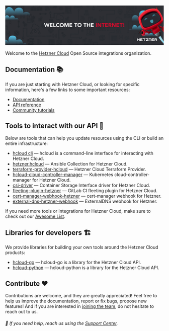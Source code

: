 <p dir="auto">
  <a href="https://www.hetzner.com/cloud" rel="nofollow">
    <img
      src="https://raw.githubusercontent.com/hetznercloud/.github/main/assets/hcloud-banner-hero.jpg"
      alt="WELCOME TO THE INTERNET!"
    >
  </a>
</p>

Welcome to the [Hetzner Cloud](https://www.hetzner.com/cloud) Open Source integrations organization.

## Documentation 📚

If you are just starting with Hetzner Cloud, or looking for specific information, here's a few links to some important resources:

- [Documentation](https://docs.hetzner.com/cloud)
- [API reference](https://docs.hetzner.cloud)
- [Community tutorials](https://community.hetzner.com/tutorials)

## Tools to interact with our API 🧰

Below are tools that can help you update resources using the CLI or build an entire infrastructure:

- [hcloud cli](https://github.com/hetznercloud/cli) — hcloud is a command-line interface for interacting with Hetzner Cloud.
- [hetzner.hcloud](https://github.com/ansible-collections/hetzner.hcloud) — Ansible Collection for Hetzner Cloud.
- [terraform-provider-hcloud](https://github.com/hetznercloud/terraform-provider-hcloud) — Hetzner Cloud Terraform Provider.
- [hcloud-cloud-controller-manager](https://github.com/hetznercloud/hcloud-cloud-controller-manager) — Kubernetes cloud-controller-manager for Hetzner Cloud.
- [csi-driver](https://github.com/hetznercloud/csi-driver) — Container Storage Interface driver for Hetzner Cloud.
- [fleeting-plugin-hetzner](https://gitlab.com/hetznercloud/fleeting-plugin-hetzner) — GitLab CI fleeting plugin for Hetzner Cloud.
- [cert-manager-webhook-hetzner](https://github.com/hetzner/cert-manager-webhook-hetzner) — cert-manager webhook for Hetzner.
- [external-dns-hetzner-webhook](https://github.com/hetzner/external-dns-hetzner-webhook) — ExternalDNS webhook for Hetzner.

If you need more tools or integrations for Hetzner Cloud, make sure to check out our [Awesome List](https://github.com/hetznercloud/awesome-hcloud#readme).

## Libraries for developers 🏗️

We provide libraries for building your own tools around the Hetzner Cloud products:

- [hcloud-go](https://github.com/hetznercloud/hcloud-go) — hcloud-go is a library for the Hetzner Cloud API.
- [hcloud-python](https://github.com/hetznercloud/hcloud-python) — hcloud-python is a library for the Hetzner Cloud API.

## Contribute ❤️

Contributions are welcome, and they are greatly appreciated! Feel free to help us improve the documentation, report or fix bugs, propose new features! And if you are interested in [joining the team](https://www.hetzner-cloud.de/#jobs), do not hesitate to reach out to us.

###### 🙋 If you need help, reach us using the [Support Center](https://www.hetzner.com/support-center).
